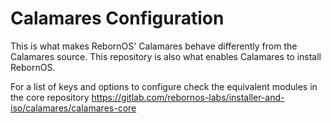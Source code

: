 # Calamares Configuration

This is what makes RebornOS' Calamares behave differently from the Calamares source. This repository is also what enables Calamares to install RebornOS.

For a list of keys and options to configure check the equivalent modules in the core repository https://gitlab.com/rebornos-labs/installer-and-iso/calamares/calamares-core
